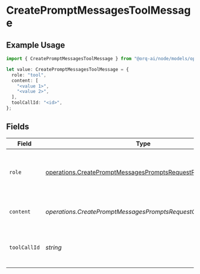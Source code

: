 # CreatePromptMessagesToolMessage

## Example Usage

```typescript
import { CreatePromptMessagesToolMessage } from "@orq-ai/node/models/operations";

let value: CreatePromptMessagesToolMessage = {
  role: "tool",
  content: [
    "<value 1>",
    "<value 2>",
  ],
  toolCallId: "<id>",
};
```

## Fields

| Field                                                                                                                                        | Type                                                                                                                                         | Required                                                                                                                                     | Description                                                                                                                                  |
| -------------------------------------------------------------------------------------------------------------------------------------------- | -------------------------------------------------------------------------------------------------------------------------------------------- | -------------------------------------------------------------------------------------------------------------------------------------------- | -------------------------------------------------------------------------------------------------------------------------------------------- |
| `role`                                                                                                                                       | [operations.CreatePromptMessagesPromptsRequestRequestBodyRole](../../models/operations/createpromptmessagespromptsrequestrequestbodyrole.md) | :heavy_check_mark:                                                                                                                           | The role of the messages author, in this case tool.                                                                                          |
| `content`                                                                                                                                    | *operations.CreatePromptMessagesPromptsRequestContent*                                                                                       | :heavy_check_mark:                                                                                                                           | The contents of the tool message.                                                                                                            |
| `toolCallId`                                                                                                                                 | *string*                                                                                                                                     | :heavy_check_mark:                                                                                                                           | Tool call that this message is responding to.                                                                                                |